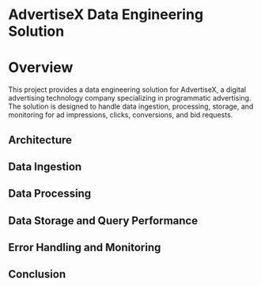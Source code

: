 # AdvertiseX Data Engineering Solution

# Overview

This project provides a data engineering solution for AdvertiseX, a digital advertising technology company specializing in programmatic advertising. The solution is designed to handle data ingestion, processing, storage, and monitoring for ad impressions, clicks, conversions, and bid requests.

## Architecture

## Data Ingestion

## Data Processing

## Data Storage and Query Performance

## Error Handling and Monitoring

## Conclusion
